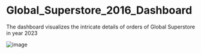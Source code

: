 # Global_Superstore_2016_Dashboard
The dashboard visualizes the intricate details of orders of Global Superstore in year 2023

![image](https://github.com/user-attachments/assets/7200385b-cec9-4a37-8726-f9b6874bd12a)

